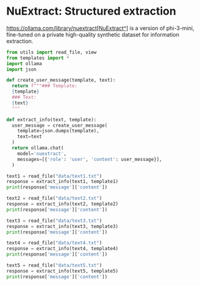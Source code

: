 # NuExtract: Structured extraction

https://ollama.com/library/nuextract[NuExtract^] is a version of phi-3-mini, fine-tuned on a private high-quality synthetic dataset for information extraction. 

```python
from utils import read_file, view
from templates import *
import ollama
import json
```

```python
def create_user_message(template, text):
  return f"""### Template:
  {template}
  ### Text:
  {text}
  """
```

```python
def extract_info(text, template):
  user_message = create_user_message(
    template=json.dumps(template),
    text=text
  )
  return ollama.chat(
    model='nuextract',
    messages=[{'role': 'user', 'content': user_message}],
  )
```

```python
text1 = read_file("data/text1.txt")
response = extract_info(text1, template1)
print(response['message']['content'])
```

```python
text2 = read_file("data/text2.txt")
response = extract_info(text2, template2)
print(response['message']['content'])
```

```python
text3 = read_file("data/text3.txt")
response = extract_info(text3, template3)
print(response['message']['content'])
```

```python
text4 = read_file("data/text4.txt")
response = extract_info(text4, template4)
print(response['message']['content'])
```

```python
text5 = read_file("data/text5.txt")
response = extract_info(text5, template5)
print(response['message']['content'])
```